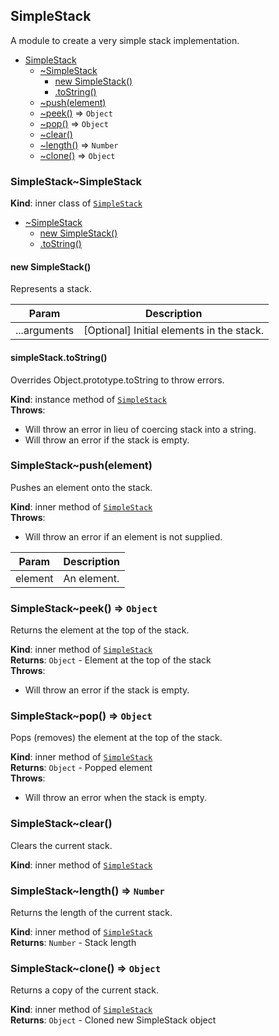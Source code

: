 <a name="module_SimpleStack"></a>
## SimpleStack
A module to create a very simple stack implementation.


* [SimpleStack](#module_SimpleStack)
    * [~SimpleStack](#module_SimpleStack..SimpleStack)
        * [new SimpleStack()](#new_module_SimpleStack..SimpleStack_new)
        * [.toString()](#module_SimpleStack..SimpleStack+toString)
    * [~push(element)](#module_SimpleStack..push)
    * [~peek()](#module_SimpleStack..peek) ⇒ <code>Object</code>
    * [~pop()](#module_SimpleStack..pop) ⇒ <code>Object</code>
    * [~clear()](#module_SimpleStack..clear)
    * [~length()](#module_SimpleStack..length) ⇒ <code>Number</code>
    * [~clone()](#module_SimpleStack..clone) ⇒ <code>Object</code>

<a name="module_SimpleStack..SimpleStack"></a>
### SimpleStack~SimpleStack
**Kind**: inner class of <code>[SimpleStack](#module_SimpleStack)</code>  

* [~SimpleStack](#module_SimpleStack..SimpleStack)
    * [new SimpleStack()](#new_module_SimpleStack..SimpleStack_new)
    * [.toString()](#module_SimpleStack..SimpleStack+toString)

<a name="new_module_SimpleStack..SimpleStack_new"></a>
#### new SimpleStack()
Represents a stack.


| Param | Description |
| --- | --- |
| ...arguments | [Optional] Initial elements in the stack. |

<a name="module_SimpleStack..SimpleStack+toString"></a>
#### simpleStack.toString()
Overrides Object.prototype.toString to throw errors.

**Kind**: instance method of <code>[SimpleStack](#module_SimpleStack..SimpleStack)</code>  
**Throws**:

- Will throw an error in lieu of coercing stack into a string.
- Will throw an error if the stack is empty.

<a name="module_SimpleStack..push"></a>
### SimpleStack~push(element)
Pushes an element onto the stack.

**Kind**: inner method of <code>[SimpleStack](#module_SimpleStack)</code>  
**Throws**:

- Will throw an error if an element is not supplied.


| Param | Description |
| --- | --- |
| element | An element. |

<a name="module_SimpleStack..peek"></a>
### SimpleStack~peek() ⇒ <code>Object</code>
Returns the element at the top of the stack.

**Kind**: inner method of <code>[SimpleStack](#module_SimpleStack)</code>  
**Returns**: <code>Object</code> - Element at the top of the stack  
**Throws**:

- Will throw an error if the stack is empty.

<a name="module_SimpleStack..pop"></a>
### SimpleStack~pop() ⇒ <code>Object</code>
Pops (removes) the element at the top of the stack.

**Kind**: inner method of <code>[SimpleStack](#module_SimpleStack)</code>  
**Returns**: <code>Object</code> - Popped element  
**Throws**:

- Will throw an error when the stack is empty.

<a name="module_SimpleStack..clear"></a>
### SimpleStack~clear()
Clears the current stack.

**Kind**: inner method of <code>[SimpleStack](#module_SimpleStack)</code>  
<a name="module_SimpleStack..length"></a>
### SimpleStack~length() ⇒ <code>Number</code>
Returns the length of the current stack.

**Kind**: inner method of <code>[SimpleStack](#module_SimpleStack)</code>  
**Returns**: <code>Number</code> - Stack length  
<a name="module_SimpleStack..clone"></a>
### SimpleStack~clone() ⇒ <code>Object</code>
Returns a copy of the current stack.

**Kind**: inner method of <code>[SimpleStack](#module_SimpleStack)</code>  
**Returns**: <code>Object</code> - Cloned new SimpleStack object  
